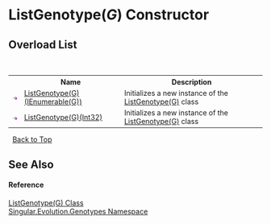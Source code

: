 # ListGenotype(*G*) Constructor 
 


## Overload List
&nbsp;<table><tr><th></th><th>Name</th><th>Description</th></tr><tr><td>![Public method](media/pubmethod.gif "Public method")</td><td><a href="31b53226-50eb-cacc-4f39-df9279c9a190">ListGenotype(G)(IEnumerable(G))</a></td><td>
Initializes a new instance of the <a href="1152d6d3-c8d2-b914-2ab9-aba800be4156">ListGenotype(G)</a> class</td></tr><tr><td>![Public method](media/pubmethod.gif "Public method")</td><td><a href="0fec81e5-aea6-d950-cb73-68ea2cdc69e5">ListGenotype(G)(Int32)</a></td><td>
Initializes a new instance of the <a href="1152d6d3-c8d2-b914-2ab9-aba800be4156">ListGenotype(G)</a> class</td></tr></table>&nbsp;
<a href="#listgenotype(*g*)-constructor">Back to Top</a>

## See Also


#### Reference
<a href="1152d6d3-c8d2-b914-2ab9-aba800be4156">ListGenotype(G) Class</a><br /><a href="f5565bcd-33e1-1ad1-5722-ea870be7f90d">Singular.Evolution.Genotypes Namespace</a><br />
